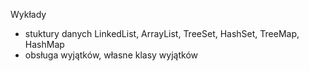 Wykłady
- stuktury danych LinkedList, ArrayList, TreeSet, HashSet, TreeMap, HashMap
- obsługa wyjątków, własne klasy wyjątków

